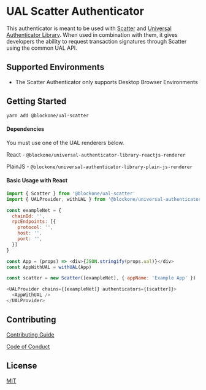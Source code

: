 # UAL Scatter Authenticator

This authenticator is meant to be used with [Scatter](https://get-scatter.com/) and [Universal Authenticator Library](https://github.com/EOSIO/universal-authenticator-library). When used in combination with them, it gives developers the ability to request transaction signatures through Scatter using the common UAL API.

## Supported Environments
- The Scatter Authenticator only supports Desktop Browser Environments

## Getting Started

`yarn add @blockone/ual-scatter`

#### Dependencies

You must use one of the UAL renderers below.

React - `@blockone/universal-authenticator-library-reactjs-renderer`


PlainJS - `@blockone/universal-authenticator-library-plain-js-renderer`


#### Basic Usage with React

```javascript
import { Scatter } from '@blockone/ual-scatter'
import { UALProvider, withUAL } from '@blockone/universal-authenticator-library-reactjs-renderer'

const exampleNet = {
  chainId: '',
  rpcEndpoints: [{
    protocol: '',
    host: '',
    port: '',
  }]
}

const App = (props) => <div>{JSON.stringify(props.ual)}</div>
const AppWithUAL = withUAL(App)

const scatter = new Scatter([exampleNet], { appName: 'Example App' })

<UALProvider chains={[exampleNet]} authenticators={[scatter]}>
  <AppWithUAL />
</UALProvider>
```

## Contributing

[Contributing Guide](https://github.com/EOSIO/ual-scatter/blob/develop/CONTRIBUTING.md)

[Code of Conduct](https://github.com/EOSIO/ual-scatter/blob/develop/CONTRIBUTING.md#conduct)

## License

[MIT](https://github.com/EOSIO/ual-scatter/blob/develop/LICENSE)
